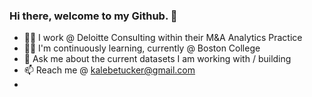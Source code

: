 ### Hi there, welcome to my Github. 👋

- :man_office_worker: I work @ Deloitte Consulting within their M&A Analytics Practice
- :man_student: I'm continuously learning, currently @ Boston College
- 💬 Ask me about the current datasets I am working with / building
- 📫 Reach me @ kalebetucker@gmail.com
-




<!--
**kalebetucker/kalebetucker** is a ✨ _special_ ✨ repository because its `README.md` (this file) appears on your GitHub profile.

Here are some ideas to get you started:

- 🔭 I’m currently working on ...
- 🌱 I’m currently learning ...
- 👯 I’m looking to collaborate on ...
- 🤔 I’m looking for help with ...
- 💬 Ask me about ...
- 📫 How to reach me: ...
- 😄 Pronouns: ...
- ⚡ Fun fact: ...
-->
